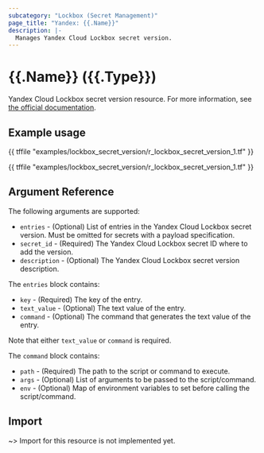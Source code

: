 ```yaml
---
subcategory: "Lockbox (Secret Management)"
page_title: "Yandex: {{.Name}}"
description: |-
  Manages Yandex Cloud Lockbox secret version.
---
```


# {{.Name}} ({{.Type}})

Yandex Cloud Lockbox secret version resource. For more information, see [the official documentation](https://yandex.cloud/docs/lockbox/).

## Example usage

{{ tffile "examples/lockbox_secret_version/r_lockbox_secret_version_1.tf" }}

{{ tffile "examples/lockbox_secret_version/r_lockbox_secret_version_1.tf" }}

## Argument Reference

The following arguments are supported:

* `entries` - (Optional) List of entries in the Yandex Cloud Lockbox secret version. Must be omitted for secrets with a payload specification.
* `secret_id` - (Required) The Yandex Cloud Lockbox secret ID where to add the version.
* `description` - (Optional) The Yandex Cloud Lockbox secret version description.

The `entries` block contains:

* `key` - (Required) The key of the entry.
* `text_value` - (Optional) The text value of the entry.
* `command` - (Optional) The command that generates the text value of the entry.

Note that either `text_value` or `command` is required.

The `command` block contains:

* `path` - (Required) The path to the script or command to execute.
* `args` - (Optional) List of arguments to be passed to the script/command.
* `env` - (Optional) Map of environment variables to set before calling the script/command.

## Import

~> Import for this resource is not implemented yet.

